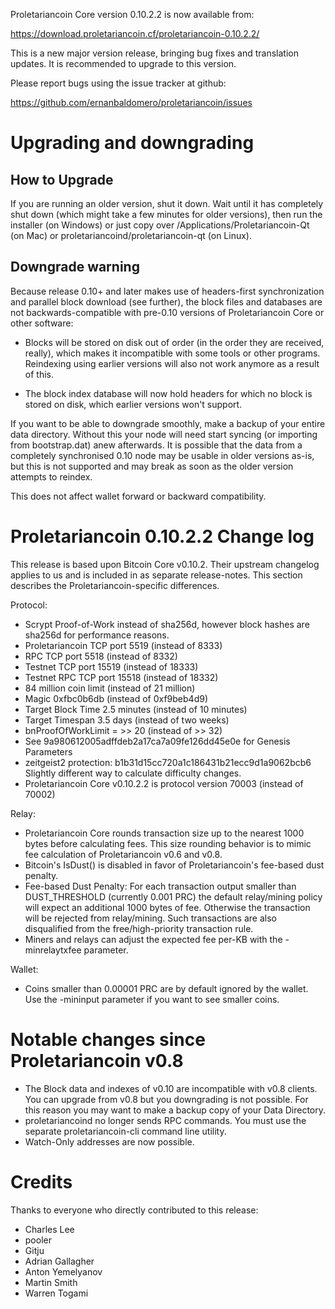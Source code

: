 Proletariancoin Core version 0.10.2.2 is now available from:

  <https://download.proletariancoin.cf/proletariancoin-0.10.2.2/>

This is a new major version release, bringing bug fixes and translation 
updates. It is recommended to upgrade to this version.

Please report bugs using the issue tracker at github:

  <https://github.com/ernanbaldomero/proletariancoin/issues>

Upgrading and downgrading
=========================

How to Upgrade
--------------

If you are running an older version, shut it down. Wait until it has completely
shut down (which might take a few minutes for older versions), then run the
installer (on Windows) or just copy over /Applications/Proletariancoin-Qt (on Mac) or
proletariancoind/proletariancoin-qt (on Linux).

Downgrade warning
------------------

Because release 0.10+ and later makes use of headers-first synchronization and
parallel block download (see further), the block files and databases are not
backwards-compatible with pre-0.10 versions of Proletariancoin Core or other software:

* Blocks will be stored on disk out of order (in the order they are
received, really), which makes it incompatible with some tools or
other programs. Reindexing using earlier versions will also not work
anymore as a result of this.

* The block index database will now hold headers for which no block is
stored on disk, which earlier versions won't support.

If you want to be able to downgrade smoothly, make a backup of your entire data
directory. Without this your node will need start syncing (or importing from
bootstrap.dat) anew afterwards. It is possible that the data from a completely
synchronised 0.10 node may be usable in older versions as-is, but this is not
supported and may break as soon as the older version attempts to reindex.

This does not affect wallet forward or backward compatibility.


Proletariancoin 0.10.2.2 Change log
============================
This release is based upon Bitcoin Core v0.10.2.  Their upstream changelog applies to us and
is included in as separate release-notes.  This section describes the Proletariancoin-specific differences.

Protocol:
- Scrypt Proof-of-Work instead of sha256d, however block hashes are sha256d for performance reasons.
- Proletariancoin TCP port 5519 (instead of 8333)
- RPC TCP port 5518 (instead of 8332)
- Testnet TCP port 15519 (instead of 18333)
- Testnet RPC TCP port 15518 (instead of 18332)
- 84 million coin limit  (instead of 21 million)
- Magic 0xfbc0b6db       (instead of 0xf9beb4d9)
- Target Block Time 2.5 minutes (instead of 10 minutes)
- Target Timespan 3.5 days      (instead of two weeks)
- bnProofOfWorkLimit = >> 20    (instead of >> 32)
- See 9a980612005adffdeb2a17ca7a09fe126dd45e0e for Genesis Parameters
- zeitgeist2 protection: b1b31d15cc720a1c186431b21ecc9d1a9062bcb6 Slightly different way to calculate difficulty changes.
- Proletariancoin Core v0.10.2.2 is protocol version 70003 (instead of 70002)

Relay:
- Proletariancoin Core rounds transaction size up to the nearest 1000 bytes before calculating fees.  This size rounding behavior is to mimic fee calculation of Proletariancoin v0.6 and v0.8.
- Bitcoin's IsDust() is disabled in favor of Proletariancoin's fee-based dust penalty.
- Fee-based Dust Penalty: For each transaction output smaller than DUST_THRESHOLD (currently 0.001 PRC) the default relay/mining policy will expect an additional 1000 bytes of fee.  Otherwise the transaction will be rejected from relay/mining.  Such transactions are also disqualified from the free/high-priority transaction rule.
- Miners and relays can adjust the expected fee per-KB with the -minrelaytxfee parameter.

Wallet:
- Coins smaller than 0.00001 PRC are by default ignored by the wallet.  Use the -mininput parameter if you want to see smaller coins.

Notable changes since Proletariancoin v0.8
===================================

- The Block data and indexes of v0.10 are incompatible with v0.8 clients.  You can upgrade from v0.8 but you downgrading is not possible.  For this reason you may want to make a backup copy of your Data Directory.
- proletariancoind no longer sends RPC commands.  You must use the separate proletariancoin-cli command line utility.
- Watch-Only addresses are now possible.

Credits
=======

Thanks to everyone who directly contributed to this release:

- Charles Lee
- pooler
- Gitju
- Adrian Gallagher
- Anton Yemelyanov
- Martin Smith
- Warren Togami
